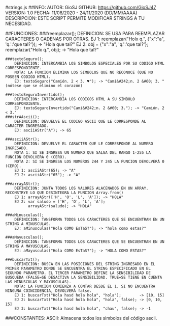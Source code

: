 #strings.js
##INFO:
	AUTOR: GioSJ
	GITHUB: https://github.com/GioSJ47
	VERSION: 1.0
	FECHA: 11/08/2020 - 24/11/2020 (DD/MM/AAAA)
	DESCRIPCION: ESTE SCRIPT PERMITE MODIFICAR STRINGS A TU NECESIDAD.
	
##FUNCIONES:
	###reemplazar();
		DEFINICION: SE USA PARA REEMPLAZAR CARACTERES O CADENAS POR OTRAS.
		EJ 1: reemplazar("Holx q.", {"x":"a", 'q.':'que tal?'}); -> "Hola que tal?"
		EJ 2: obj = {"x":"a", 'q.':'que tal?'};
		      reemplazar("Holx q.", obj); -> "Hola que tal?"
	
	###textoSeguro();
		DEFINICION: INTERCAMBIA LOS SIMBOLOS ESPECIALES POR SU CODIGO HTML CORRESPONDIENTE.
		NOTA: LA FUNCION ELIMINA LOS SIMBOLOS QUE NO RECONOCE (QUE NO POSEEN CODIGO HTML).
		EJ: textoSeguro("Camión. 2 < 3. ♥"); -> "Cami&#242;n. 2 &#60; 3. "   (nótese que se elimino el corazón)
		
	###textoSeguroInvertido();
		DEFINICION: INTERCAMBIA LOS CODIGOS HTML A SU SIMBOLO CORRESPONDIENTE.
		EJ: textoSeguroInvertido("Cami&#242;n. 2 &#60; 3."); -> "Camión. 2 < 3."
	###strAAscii();
		DEFINICION: DEVUELVE EL CODIGO ASCII QUE LE CORRESPONDE AL CARACTER INGRESADO.
		EJ: asciiAStr("A"); -> 65
	
	###asciiAStr();
		DEFINICION: DEVUELVE EL CARACTER QUE LE CORRESPONDE AL NUMERO INGRESADO.
		NOTA 1: SI SE INGRESA UN NUMERO QUE SALGA DEL RANGO 1-255 LA FUNCION DEVOLVERÁ 0 (CERO).
		NOTA 2: SI SE INGRESA LOS NUMEROS 244 Y 245 LA FUNCION DEVOLVERÁ 0 (CERO).
		EJ 1: asciiAStr(65); -> "A"
		EJ 2: asciiAStr("65"); -> "A"
		
	###arrayAStr();
		DEFINICION: JUNTA TODOS LOS VALORES ALACENADOS EN UN ARRAY. RECONSTRYE LO QUE DESINTEGRA LA FUNCION Array.from()
		EJ 1: arrayAStr(['H', 'O', 'L', 'A']); -> "HOLA"
		EJ 2: var saludo = ['H', 'O', 'L', 'A'];
			  arrayAStr(saludo); -> "HOLA"
		
	###aMinusculas();
		DEFINICION: TANSFORMA TODOS LOS CARACTERES QUE SE ENCUENTRAN EN UN STRING A MINUSCULAS.
		EJ: aMinusculas("Hola COMO EsTaS?"); -> "hola como estas?"
		
	###aMayusculas();
		DEFINICION: TANSFORMA TODOS LOS CARACTERES QUE SE ENCUENTRAN EN UN STRING A MAYUSCULAS.
		EJ: aMayusculas("Hola COMO EsTaS?"); -> "HOLA COMO ESTAS?"
		
	###buscarTxt();
		DEFINICION: BUSCA EN LAS POSICIONES DEL STRING INGRESADO EN EL PRIMER PARAMETRO DONDE SE ENCUENTRA EL STRING ESPECIFICADO EN EL SEGUNDO PARAMETRO. EL TERCER PARAMETRO DEFINE LA SENSIBILIDAD DE BUSQUEDA (FALSE=SE DESACTIVA LA SENSIBILIDAD. TRUE=SE TIENE EN CUENTA LAS MINUSCULAS Y MAYUSCULAS).
		NOTA: LA FUNCION COMIENZA A CONTAR DESDE EL 1. SI NO ENCUENTRA NINGUNA COINCIDENCIA, DEVOLVERÁ false.
		EJ 1: buscarTxt("Hola hasd hola hola", "hola");        -> [10, 15]
		EJ 2: buscarTxt("Hola hasd hola hola", "hola", false); -> [0, 10, 15]
		EJ 3: buscarTxt("Hola hasd hola hola", "chau", false); -> -1
		
###CONSTANTES:
	ASCII: Almacena todos los simbolos del código ascii.
